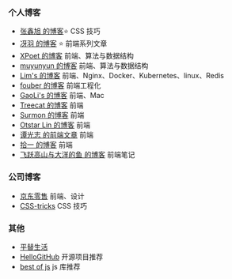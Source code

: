 ### 个人博客

- [张鑫旭 的博客](https://www.zhangxinxu.com/)⭐ CSS 技巧
- [冴羽 的博客](https://github.com/mqyqingfeng/Blog) ⭐ 前端系列文章
- [XPoet 的博客](https://xpoet.cn/archives/) 前端、算法与数据结构
- [muyunyun 的博客](https://muyunyun.cn/) 前端、算法与数据结构
- [Lim's 的博客](https://limsanity.github.io/) 前端、Nginx、Docker、Kubernetes、linux、Redis
- [fouber 的博客](https://github.com/fouber/blog) 前端工程化
- [GaoLi's 的博客](https://gaoli.me/) 前端、Mac
- [Treecat 的博客](https://treecat.cn/#/home) 前端
- [Surmon 的博客](https://surmon.me/) 前端
- [Otstar Lin 的博客](https://blog.ixk.me/) 前端
- [谭光志 的前端文章](https://github.com/woai3c/Front-end-articles) 前端
- [拾一 的博客](https://innei.in/) 前端
- [飞跃高山与大洋的鱼 的博客](https://docs.shanyuhai.top/) 前端笔记

### 公司博客

- [京东零售](https://jelly.jd.com/) 前端、设计
- [CSS-tricks](https://css-tricks.com/) CSS 技巧

### 其他
- [平替生活](https://cheapy.top/about/)
- [HelloGitHub](https://hellogithub.com/) 开源项目推荐
- [best of js](https://bestofjs.com/) js 库推荐


<!-- https://www.mengke.me/ -->
<!-- https://blog.othing.xyz/ -->
<!-- https://uocat.com/ -->
<!-- https://7gugu.com/ -->
<!-- https://www.lateautumn.cn/posts/2022-sumup -->
<!-- https://yogwang.site/about/ -->
<!-- https://xiangshu233.cn/ -->
<!-- https://wiki.7wate.com/ -->
<!-- https://docs.shanyuhai.top/ -->
<!-- https://nlrx-wjc.github.io/Blog/ -->
<!-- https://loveincode.github.io/notes/ -->
<!-- https://github.com/fex-team/fex-edu -->
<!-- https://github.com/AobingJava/JavaFamily/blob/b679e9383605d59736819523f2264d8d09e62768/docs/creative/%E3%80%8A%E5%90%90%E8%A1%80%E6%95%B4%E7%90%86%E3%80%8B%E5%8D%81%E5%B9%B4%E9%A3%8E%E9%9B%A8%E6%8A%80%E6%9C%AF%E4%BA%BA%E7%9A%84%E4%B9%A6%E5%8D%95%E6%95%B4%E7%90%86.md -->
<!-- https://www.phodal.com/blog/coding-skills-level/ -->
<!-- https://zt0729.xyz/archives/5/ -->
<!-- https://willbchang.notion.site/willbchang/Front-End-Lib-641a7f4ffdc643239155757324fdce02 -->
<!-- https://wangtunan.github.io/blog/interview/#%E5%8E%9F%E5%9E%8B%E3%80%81%E5%8E%9F%E5%9E%8B%E9%93%BE -->
